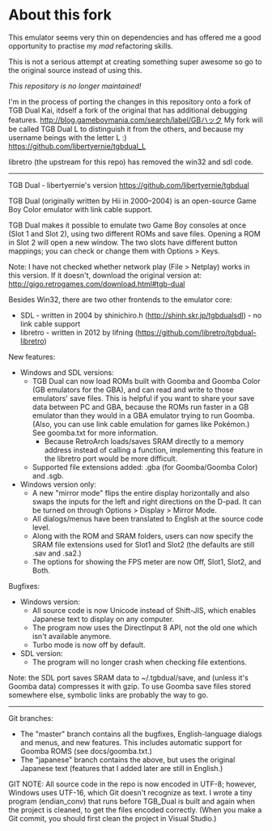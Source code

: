 # About this fork
This emulator seems very thin on dependencies and has offered me a good opportunity to practise my _mad_ refactoring skills. 

This is not a serious attempt at creating something super awesome so go to the original source instead of using this.

*This repository is no longer maintained!*

I'm in the process of porting the changes in this repository onto a fork of TGB Dual Kai, itdself a fork of the original that has additional debugging features.
http://blog.gameboymania.com/search/label/GBハック
My fork will be called TGB Dual L to distinguish it from the others, and because my username beings with the letter L :)
https://github.com/libertyernie/tgbdual_L

libretro (the upstream for this repo) has removed the win32 and sdl code.

--------------------------------------------------------------------------------

TGB Dual - libertyernie's version
https://github.com/libertyernie/tgbdual

TGB Dual (originally written by Hii in 2000–2004) is an open-source Game Boy
Color emulator with link cable support.

TGB Dual makes it possible to emulate two Game Boy consoles at once (Slot 1
and Slot 2), using two different ROMs and save files. Opening a ROM in Slot 2
will open a new window. The two slots have different button mappings; you can
check or change them with Options > Keys.

Note: I have not checked whether network play (File > Netplay) works in this
version. If it doesn't, download the original version at:
http://gigo.retrogames.com/download.html#tgb-dual

Besides Win32, there are two other frontends to the emulator core:
* SDL - written in 2004 by shinichiro.h (http://shinh.skr.jp/tgbdualsdl) - no link cable support
* libretro - written in 2012 by lifning (https://github.com/libretro/tgbdual-libretro)

New features:
* Windows and SDL versions:
  * TGB Dual can now load ROMs built with Goomba and Goomba Color (GB emulators
    for the GBA), and can read and write to those emulators' save files. This
    is helpful if you want to share your save data between PC and GBA, because
    the ROMs run faster in a GB emulator than they would in a GBA emulator
    trying to run Goomba. (Also, you can use link cable emulation for games
    like Pokémon.) See goomba.txt for more information.
	* Because RetroArch loads/saves SRAM directly to a memory address instead
	  of calling a function, implementing this feature in the libretro port
	  would be more difficult.
  * Supported file extensions added: .gba (for Goomba/Goomba Color) and .sgb.
* Windows version only:
  * A new "mirror mode" flips the entire display horizontally and also swaps
    the inputs for the left and right directions on the D-pad. It can be
    turned on through Options > Display > Mirror Mode.
  * All dialogs/menus have been translated to English at the source code level.
  * Along with the ROM and SRAM folders, users can now specify the SRAM file
    extensions used for Slot1 and Slot2 (the defaults are still .sav and .sa2.)
  * The options for showing the FPS meter are now Off, Slot1, Slot2, and Both.

Bugfixes:
* Windows version:
  * All source code is now Unicode instead of Shift-JIS, which enables Japanese
    text to display on any computer.
  * The program now uses the DirectInput 8 API, not the old one which isn't
    available anymore.
  * Turbo mode is now off by default.
* SDL version:
  * The program will no longer crash when checking file extentions.

Note: the SDL port saves SRAM data to ~/.tgbdual/save, and (unless it's Goomba
data) compresses it with gzip. To use Goomba save files stored somewhere else,
symbolic links are probably the way to go.

--------------------

Git branches:
* The "master" branch contains all the bugfixes, English-language dialogs
  and menus, and new features. This includes automatic support for Goomba ROMS
  (see docs/goomba.txt.)
* The "japanese" branch contains the above, but uses the original Japanese
  text (features that I added later are still in English.)
  
GIT NOTE:
All source code in the repo is now encoded in UTF-8; however, Windows uses
UTF-16, which Git doesn't recognize as text. I wrote a tiny program
(endian_conv) that runs before TGB_Dual is built and again when the project is
cleaned, to get the files encoded correctly. (When you make a Git commit, you
should first clean the project in Visual Studio.)
